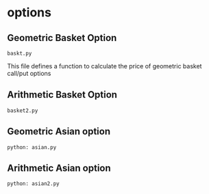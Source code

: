# options

## Geometric Basket Option

`baskt.py`

This file defines a function to calculate the price of geometric basket call/put options

## Arithmetic Basket Option

`basket2.py`

## Geometric Asian option

`python: asian.py`



## Arithmetic Asian option

`python: asian2.py`


